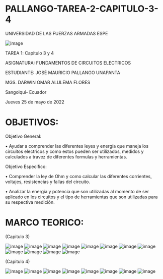 # PALLANGO-TAREA-2-CAPITULO-3-4

UNIVERSIDAD DE LAS FUERZAS ARMADAS ESPE



![image](https://user-images.githubusercontent.com/105695077/169195292-caeb0d12-8f66-4f08-bb58-2efffc44ccf5.png)




TAREA 1: Capitulo 3 y 4 



ASIGNATURA: FUNDAMENTOS DE CIRCUITOS ELECTRICOS

ESTUDIANTE: JOSÉ MAURICIO PALLANGO UNAPANTA

MGS. DARWIN OMAR ALULEMA FLORES

Sangolquí- Ecuador

Jueves 25 de mayo de 2022

# OBJETIVOS:

Objetivo General:

• Ayudar a comprender las diferentes leyes y energía que maneja los circuitos electricos y como estos pueden ser utilizados, medidos y calculados a travez de diferentes formulas y herramientas.

Objetivo Especifico:

• Comprender la ley de Ohm y como calcular las diferentes corrientes, voltajes, resistencias y fallas del circuito.

• Analizar la energia y potencia que son utilizadas al momento de ser aplicado en los circuitos y el tipo de herramientas que son utilizadas para su respectiva medición.

# MARCO TEORICO:

(Capitulo 3)

![image](https://user-images.githubusercontent.com/105695077/170400963-4e8f405d-3a22-4329-82c0-7aef701ce893.png)
![image](https://user-images.githubusercontent.com/105695077/170401003-1565b017-58f2-48da-8ac9-5c03130ac982.png)
![image](https://user-images.githubusercontent.com/105695077/170401073-74e0b342-8047-442a-9d7e-5fdf89f145cd.png)
![image](https://user-images.githubusercontent.com/105695077/170401185-85b4c69d-240e-4f90-bb92-f7816d87fcb1.png)
![image](https://user-images.githubusercontent.com/105695077/170401250-35420c15-0160-476b-afdf-5e2382ad05e3.png)
![image](https://user-images.githubusercontent.com/105695077/170401297-3bcf7545-8cc1-4412-a345-8a1e72a7e20f.png)
![image](https://user-images.githubusercontent.com/105695077/170401348-5e73e1c8-5f60-4557-96e9-3cf098a726ff.png)
![image](https://user-images.githubusercontent.com/105695077/170401490-659b4d02-b1c1-4672-b198-68daacf1b05a.png)
![image](https://user-images.githubusercontent.com/105695077/170401562-e095defc-e37c-4a2f-a799-03b333090272.png)
![image](https://user-images.githubusercontent.com/105695077/170401626-88be0990-86c1-4950-b4a2-b803b8f662c6.png)
![image](https://user-images.githubusercontent.com/105695077/170401744-e83289ff-4f9e-4469-af45-c842cb541ba2.png)
![image](https://user-images.githubusercontent.com/105695077/170401786-16519dd5-54f5-4476-a230-22c03330cf4d.png)

(Capitulo 4)

![image](https://user-images.githubusercontent.com/105695077/170402094-86c52238-6fe7-4da9-9848-5959b255799c.png)
![image](https://user-images.githubusercontent.com/105695077/170402135-f2cf388e-c9ca-4202-81c6-5712f3322280.png)
![image](https://user-images.githubusercontent.com/105695077/170402177-73a5baec-b8f1-4e4a-a38c-2fab7754bbb5.png)
![image](https://user-images.githubusercontent.com/105695077/170402338-d2c04056-a3a0-4301-8b76-0157bc691468.png)
![image](https://user-images.githubusercontent.com/105695077/170402410-8d412111-e820-42fd-bc21-8b8dce0f149b.png)
![image](https://user-images.githubusercontent.com/105695077/170402447-18af6c11-d08e-45aa-aadf-5542bfa497d4.png)
![image](https://user-images.githubusercontent.com/105695077/170402529-d8aab101-d2d3-4bfe-9a11-7b76ab608f04.png)
![image](https://user-images.githubusercontent.com/105695077/170402615-c7bd4509-36b9-4c6b-8d52-d21a47a49240.png)





